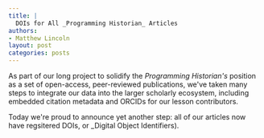 ```yaml
---
title: |
  DOIs for All _Programming Historian_ Articles
authors:
- Matthew Lincoln
layout: post
categories: posts
---
```


As part of our long project to solidify the _Programming Historian's_ position as a set of open-access, peer-reviewed publications, we've taken many steps to integrate our data into the larger scholarly ecosystem, including embedded citation metadata and ORCIDs for our lesson contributors.

Today we're proud to announce yet another step: all of our articles now have regsitered DOIs, or _Digital Object Identifiers).

